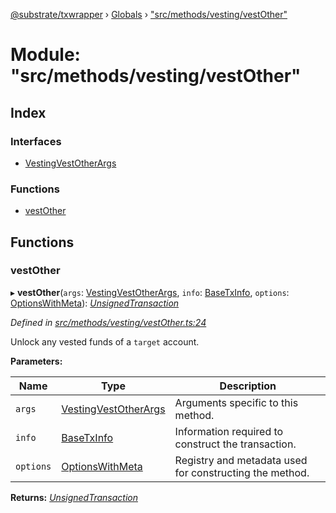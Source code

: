 [@substrate/txwrapper](../README.md) › [Globals](../globals.md) › ["src/methods/vesting/vestOther"](_src_methods_vesting_vestother_.md)

# Module: "src/methods/vesting/vestOther"

## Index

### Interfaces

* [VestingVestOtherArgs](../interfaces/_src_methods_vesting_vestother_.vestingvestotherargs.md)

### Functions

* [vestOther](_src_methods_vesting_vestother_.md#vestother)

## Functions

###  vestOther

▸ **vestOther**(`args`: [VestingVestOtherArgs](../interfaces/_src_methods_vesting_vestother_.vestingvestotherargs.md), `info`: [BaseTxInfo](../interfaces/_src_util_types_.basetxinfo.md), `options`: [OptionsWithMeta](../interfaces/_src_util_types_.optionswithmeta.md)): *[UnsignedTransaction](../interfaces/_src_util_types_.unsignedtransaction.md)*

*Defined in [src/methods/vesting/vestOther.ts:24](https://github.com/paritytech/txwrapper/blob/ef571f4/src/methods/vesting/vestOther.ts#L24)*

Unlock any vested funds of a `target` account.

**Parameters:**

Name | Type | Description |
------ | ------ | ------ |
`args` | [VestingVestOtherArgs](../interfaces/_src_methods_vesting_vestother_.vestingvestotherargs.md) | Arguments specific to this method. |
`info` | [BaseTxInfo](../interfaces/_src_util_types_.basetxinfo.md) | Information required to construct the transaction. |
`options` | [OptionsWithMeta](../interfaces/_src_util_types_.optionswithmeta.md) | Registry and metadata used for constructing the method.  |

**Returns:** *[UnsignedTransaction](../interfaces/_src_util_types_.unsignedtransaction.md)*
